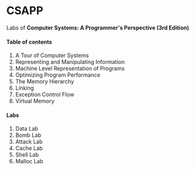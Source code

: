 # CSAPP

Labs of **Computer Systems: A Programmer's Perspective (3rd Edition)**


#### Table of contents

1. A Tour of Computer Systems
2. Representing and Manipulating Information
3. Machine Level Representation of Programs
4. Optimizing Program Performance
5. The Memory Hierarchy
6. Linking
7. Exception Control Flow
8. Virtual Memory


#### Labs
1. Data Lab
2. Bomb Lab
3. Attack Lab
4. Cache Lab
5. Shell Lab
6. Malloc Lab
